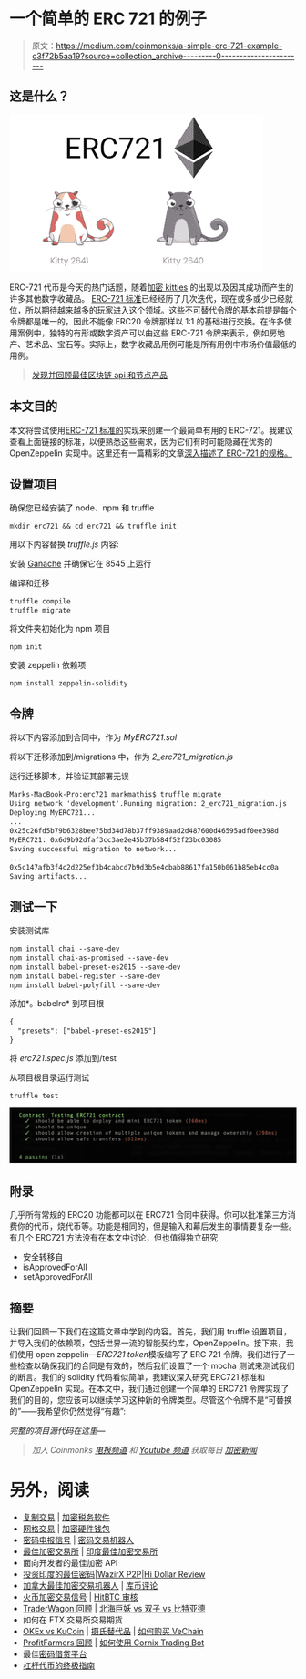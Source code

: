 # 一个简单的 ERC 721 的例子

> 原文：<https://medium.com/coinmonks/a-simple-erc-721-example-c3f72b5aa19?source=collection_archive---------0----------------------->

## 这是什么？

![](img/25839646d4c0c75468714850f330cddf.png)

ERC-721 代币是今天的热门话题，随着[加密 kitties](https://www.cryptokitties.co/) 的出现以及因其成功而产生的许多其他数字收藏品。 [ERC-721 标准](https://github.com/ethereum/EIPs/blob/master/EIPS/eip-721.md)已经经历了几次迭代，现在或多或少已经就位，所以期待越来越多的玩家进入这个领域。这些[不可替代令牌](https://en.wikipedia.org/wiki/Non-Fungible_Tokens)的基本前提是每个令牌都是唯一的，因此不能像 ERC20 令牌那样以 1:1 的基础进行交换。在许多使用案例中，独特的有形或数字资产可以由这些 ERC-721 令牌来表示，例如房地产、艺术品、宝石等。实际上，数字收藏品用例可能是所有用例中市场价值最低的用例。

> [发现并回顾最佳区块链 api 和节点产品](https://coincodecap.com/category/blockchain-node-and-api)

## **本文目的**

本文将尝试使用[ERC-721 标准](https://github.com/OpenZeppelin/openzeppelin-solidity/tree/master/contracts/token/ERC721)[的](https://github.com/ethereum/EIPs/blob/master/EIPS/eip-721.md)实现来创建一个最简单有用的 ERC-721。我建议查看上面链接的标准，以便熟悉这些需求，因为它们有时可能隐藏在优秀的 OpenZeppelin 实现中。这里还有一篇精彩的文章[深入描述了 ERC-721 的规格。](/blockchannel/walking-through-the-erc721-full-implementation-72ad72735f3c)

## 设置项目

确保您已经安装了 node、npm 和 truffle

```
mkdir erc721 && cd erc721 && truffle init
```

用以下内容替换 *truffle.js* 内容:

安装 [Ganache](http://truffleframework.com/ganache/) 并确保它在 8545 上运行

编译和迁移

```
truffle compile
truffle migrate
```

将文件夹初始化为 npm 项目

```
npm init
```

安装 zeppelin 依赖项

```
npm install zeppelin-solidity
```

## 令牌

将以下内容添加到合同中，作为 *MyERC721.sol*

将以下迁移添加到/migrations 中，作为 *2_erc721_migration.js*

运行迁移脚本，并验证其部署无误

```
Marks-MacBook-Pro:erc721 markmathis$ truffle migrate
Using network 'development'.Running migration: 2_erc721_migration.js
Deploying MyERC721...
...
0x25c26fd5b79b6328bee75bd34d78b37ff9389aad2d487600d46595adf0ee398d
MyERC721: 0x6d9b92dfaf3cc3ae2e45b37b584f52f23bc03085
Saving successful migration to network...
...
0x5c147afb3f4c2d225ef3b4cabcd7b9d3b5e4cbab88617fa150b061b85eb4cc0a
Saving artifacts...
```

## 测试一下

安装测试库

```
npm install chai --save-dev
npm install chai-as-promised --save-dev
npm install babel-preset-es2015 --save-dev
npm install babel-register --save-dev
npm install babel-polyfill --save-dev
```

添加*。babelrc* 到项目根

```
{
  "presets": ["babel-preset-es2015"]
}
```

将 *erc721.spec.js* 添加到/test

从项目根目录运行测试

```
truffle test
```

![](img/b025c32877e2b8a918b4a59645d0ec60.png)

## 附录

几乎所有常规的 ERC20 功能都可以在 ERC721 合同中获得。你可以批准第三方消费你的代币，烧代币等。功能是相同的，但是输入和幕后发生的事情要复杂一些。有几个 ERC721 方法没有在本文中讨论，但也值得独立研究

*   安全转移自
*   isApprovedForAll
*   setApprovedForAll

## 摘要

让我们回顾一下我们在这篇文章中学到的内容。首先，我们用 truffle 设置项目，并导入我们的依赖项，包括世界一流的智能契约库，OpenZeppelin。接下来，我们使用 open zeppelin—*ERC721 token*模板编写了 ERC 721 令牌。我们进行了一些检查以确保我们的合同是有效的，然后我们设置了一个 mocha 测试来测试我们的断言。我们的 solidity 代码看似简单，我建议深入研究 ERC721 标准和 OpenZeppelin 实现。在本文中，我们通过创建一个简单的 ERC721 令牌实现了我们的目的，您应该可以继续学习这种新的令牌类型。尽管这个令牌不是“可替换的”——我希望你仍然觉得“有趣”:

*完整的项目源代码在这里*—

> *加入 Coinmonks* [*电报频道*](https://t.me/coincodecap) *和* [*Youtube 频道*](https://www.youtube.com/c/coinmonks/videos) *获取每日* [*加密新闻*](http://coincodecap.com/)

# 另外，阅读

*   [复制交易](/coinmonks/top-10-crypto-copy-trading-platforms-for-beginners-d0c37c7d698c) | [加密税务软件](/coinmonks/crypto-tax-software-ed4b4810e338)
*   [网格交易](https://coincodecap.com/grid-trading) | [加密硬件钱包](/coinmonks/the-best-cryptocurrency-hardware-wallets-of-2020-e28b1c124069)
*   [密码电报信号](http://top%204%20telegram%20channels%20for%20crypto%20traders/) | [密码交易机器人](/coinmonks/crypto-trading-bot-c2ffce8acb2a)
*   [最佳加密交易所](/coinmonks/crypto-exchange-dd2f9d6f3769) | [印度最佳加密交易所](/coinmonks/bitcoin-exchange-in-india-7f1fe79715c9)
*   面向开发者的最佳加密 API
*   [投资印度的最佳密码](https://coincodecap.com/best-crypto-to-invest-in-india-in-2021)|[WazirX P2P](https://coincodecap.com/wazirx-p2p)|[Hi Dollar Review](https://coincodecap.com/hi-dollar-review)
*   [加拿大最佳加密交易机器人](https://coincodecap.com/5-best-crypto-trading-bots-in-canada) | [库币评论](https://coincodecap.com/kucoin-review)
*   [火币加密交易信号](https://coincodecap.com/huobi-crypto-trading-signals) | [HitBTC 审核](/coinmonks/hitbtc-review-c5143c5d53c2)
*   [TraderWagon 回顾](https://coincodecap.com/traderwagon-review) | [北海巨妖 vs 双子 vs 比特亚德](https://coincodecap.com/kraken-vs-gemini-vs-bityard)
*   如何在 FTX 交易所交易期货
*   [OKEx vs KuCoin](https://coincodecap.com/okex-kucoin) | [摄氏替代品](https://coincodecap.com/celsius-alternatives) | [如何购买 VeChain](https://coincodecap.com/buy-vechain)
*   [ProfitFarmers 回顾](https://coincodecap.com/profitfarmers-review) | [如何使用 Cornix Trading Bot](https://coincodecap.com/cornix-trading-bot)
*   最佳[密码借贷平台](/coinmonks/top-5-crypto-lending-platforms-in-2020-that-you-need-to-know-a1b675cec3fa)
*   [杠杆代币的终极指南](/coinmonks/leveraged-token-3f5257808b22)
